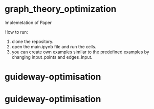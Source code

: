 # graph_theory_optimization

Implemetation of Paper

How to run:
1.  clone the repository.
2.  open the main.ipynb file and run the cells.
3.  you can create own examples similar to the predefined examples by changing input_points and edges_input.
# guideway-optimisation
# guideway-optimisation
